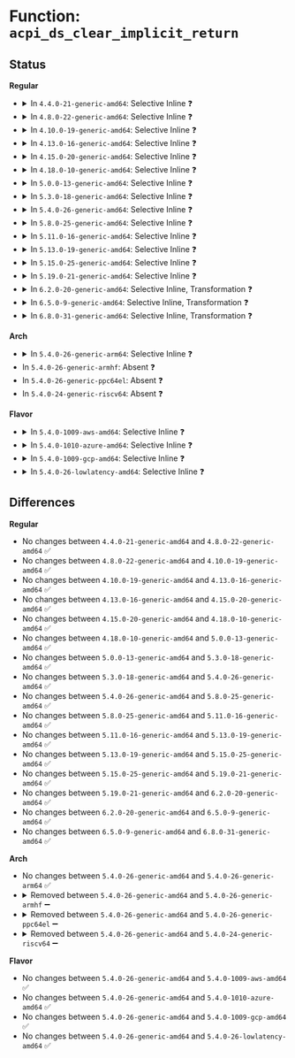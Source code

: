 # Function: <code>acpi_ds_clear_implicit_return</code>

## Status
<b>Regular</b>
<ul>
<li>
<details>
<summary>In <code>4.4.0-21-generic-amd64</code>: Selective Inline ❓</summary>

```c
void acpi_ds_clear_implicit_return(struct acpi_walk_state * walk_state)
```

```json
{
  "name": "acpi_ds_clear_implicit_return",
  "collision_type": "Unique Global",
  "inline_type": "Selective",
  "funcs": [
    {
      "addr": 18446744071583620592,
      "name": "acpi_ds_clear_implicit_return",
      "external": true,
      "loc": "drivers/acpi/acpica/dsutils.c:70",
      "file": "drivers/acpi/acpica/dsutils.c",
      "inline": "not declared, inlined",
      "caller_inline": [],
      "caller_func": [
        "drivers/acpi/acpica/dscontrol.c:acpi_ds_exec_end_control_op",
        "drivers/acpi/acpica/dscontrol.c:acpi_ds_exec_end_control_op",
        "drivers/acpi/acpica/dsmethod.c:acpi_ds_method_error",
        "drivers/acpi/acpica/psparse.c:acpi_ps_parse_aml",
        "drivers/acpi/acpica/psparse.c:acpi_ps_parse_aml"
      ]
    }
  ],
  "symbols": [
    {
      "addr": 18446744071583620592,
      "name": "acpi_ds_clear_implicit_return",
      "section": ".text",
      "bind": "STB_GLOBAL",
      "size": 56
    }
  ]
}
```
</details>
</li>
<li>
<details>
<summary>In <code>4.8.0-22-generic-amd64</code>: Selective Inline ❓</summary>

```c
void acpi_ds_clear_implicit_return(struct acpi_walk_state * walk_state)
```

```json
{
  "name": "acpi_ds_clear_implicit_return",
  "collision_type": "Unique Global",
  "inline_type": "Selective",
  "funcs": [
    {
      "addr": 18446744071583943675,
      "name": "acpi_ds_clear_implicit_return",
      "external": true,
      "loc": "drivers/acpi/acpica/dsutils.c:70",
      "file": "drivers/acpi/acpica/dsutils.c",
      "inline": "not declared, inlined",
      "caller_inline": [],
      "caller_func": [
        "drivers/acpi/acpica/dscontrol.c:acpi_ds_exec_end_control_op",
        "drivers/acpi/acpica/dscontrol.c:acpi_ds_exec_end_control_op",
        "drivers/acpi/acpica/dsmethod.c:acpi_ds_method_error",
        "drivers/acpi/acpica/psparse.c:acpi_ps_parse_aml",
        "drivers/acpi/acpica/psparse.c:acpi_ps_parse_aml"
      ]
    }
  ],
  "symbols": [
    {
      "addr": 18446744071583943675,
      "name": "acpi_ds_clear_implicit_return",
      "section": ".text",
      "bind": "STB_GLOBAL",
      "size": 53
    }
  ]
}
```
</details>
</li>
<li>
<details>
<summary>In <code>4.10.0-19-generic-amd64</code>: Selective Inline ❓</summary>

```c
void acpi_ds_clear_implicit_return(struct acpi_walk_state * walk_state)
```

```json
{
  "name": "acpi_ds_clear_implicit_return",
  "collision_type": "Unique Global",
  "inline_type": "Selective",
  "funcs": [
    {
      "addr": 18446744071584085256,
      "name": "acpi_ds_clear_implicit_return",
      "external": true,
      "loc": "drivers/acpi/acpica/dsutils.c:70",
      "file": "drivers/acpi/acpica/dsutils.c",
      "inline": "not declared, inlined",
      "caller_inline": [],
      "caller_func": [
        "drivers/acpi/acpica/dscontrol.c:acpi_ds_exec_end_control_op",
        "drivers/acpi/acpica/dscontrol.c:acpi_ds_exec_end_control_op",
        "drivers/acpi/acpica/dsmethod.c:acpi_ds_method_error",
        "drivers/acpi/acpica/psparse.c:acpi_ps_parse_aml",
        "drivers/acpi/acpica/psparse.c:acpi_ps_parse_aml"
      ]
    }
  ],
  "symbols": [
    {
      "addr": 18446744071584085256,
      "name": "acpi_ds_clear_implicit_return",
      "section": ".text",
      "bind": "STB_GLOBAL",
      "size": 53
    }
  ]
}
```
</details>
</li>
<li>
<details>
<summary>In <code>4.13.0-16-generic-amd64</code>: Selective Inline ❓</summary>

```c
void acpi_ds_clear_implicit_return(struct acpi_walk_state * walk_state)
```

```json
{
  "name": "acpi_ds_clear_implicit_return",
  "collision_type": "Unique Global",
  "inline_type": "Selective",
  "funcs": [
    {
      "addr": 18446744071584152037,
      "name": "acpi_ds_clear_implicit_return",
      "external": true,
      "loc": "drivers/acpi/acpica/dsutils.c:70",
      "file": "drivers/acpi/acpica/dsutils.c",
      "inline": "not declared, inlined",
      "caller_inline": [],
      "caller_func": [
        "drivers/acpi/acpica/dscontrol.c:acpi_ds_exec_end_control_op",
        "drivers/acpi/acpica/dscontrol.c:acpi_ds_exec_end_control_op",
        "drivers/acpi/acpica/dsmethod.c:acpi_ds_method_error",
        "drivers/acpi/acpica/psparse.c:acpi_ps_parse_aml",
        "drivers/acpi/acpica/psparse.c:acpi_ps_parse_aml"
      ]
    }
  ],
  "symbols": [
    {
      "addr": 18446744071584152037,
      "name": "acpi_ds_clear_implicit_return",
      "section": ".text",
      "bind": "STB_GLOBAL",
      "size": 54
    }
  ]
}
```
</details>
</li>
<li>
<details>
<summary>In <code>4.15.0-20-generic-amd64</code>: Selective Inline ❓</summary>

```c
void acpi_ds_clear_implicit_return(struct acpi_walk_state * walk_state)
```

```json
{
  "name": "acpi_ds_clear_implicit_return",
  "collision_type": "Unique Global",
  "inline_type": "Selective",
  "funcs": [
    {
      "addr": 18446744071584437638,
      "name": "acpi_ds_clear_implicit_return",
      "external": true,
      "loc": "drivers/acpi/acpica/dsutils.c:70",
      "file": "drivers/acpi/acpica/dsutils.c",
      "inline": "not declared, inlined",
      "caller_inline": [],
      "caller_func": [
        "drivers/acpi/acpica/dscontrol.c:acpi_ds_exec_end_control_op",
        "drivers/acpi/acpica/dscontrol.c:acpi_ds_exec_end_control_op",
        "drivers/acpi/acpica/dsmethod.c:acpi_ds_method_error",
        "drivers/acpi/acpica/psparse.c:acpi_ps_parse_aml",
        "drivers/acpi/acpica/psparse.c:acpi_ps_parse_aml"
      ]
    }
  ],
  "symbols": [
    {
      "addr": 18446744071584437638,
      "name": "acpi_ds_clear_implicit_return",
      "section": ".text",
      "bind": "STB_GLOBAL",
      "size": 126
    }
  ]
}
```
</details>
</li>
<li>
<details>
<summary>In <code>4.18.0-10-generic-amd64</code>: Selective Inline ❓</summary>

```c
void acpi_ds_clear_implicit_return(struct acpi_walk_state * walk_state)
```

```json
{
  "name": "acpi_ds_clear_implicit_return",
  "collision_type": "Unique Global",
  "inline_type": "Selective",
  "funcs": [
    {
      "addr": 18446744071584661600,
      "name": "acpi_ds_clear_implicit_return",
      "external": true,
      "loc": "drivers/acpi/acpica/dsutils.c:34",
      "file": "drivers/acpi/acpica/dsutils.c",
      "inline": "not declared, inlined",
      "caller_inline": [],
      "caller_func": [
        "drivers/acpi/acpica/dscontrol.c:acpi_ds_exec_end_control_op",
        "drivers/acpi/acpica/dscontrol.c:acpi_ds_exec_end_control_op",
        "drivers/acpi/acpica/dsmethod.c:acpi_ds_method_error",
        "drivers/acpi/acpica/psparse.c:acpi_ps_parse_aml",
        "drivers/acpi/acpica/psparse.c:acpi_ps_parse_aml"
      ]
    }
  ],
  "symbols": [
    {
      "addr": 18446744071584661600,
      "name": "acpi_ds_clear_implicit_return",
      "section": ".text",
      "bind": "STB_GLOBAL",
      "size": 126
    }
  ]
}
```
</details>
</li>
<li>
<details>
<summary>In <code>5.0.0-13-generic-amd64</code>: Selective Inline ❓</summary>

```c
void acpi_ds_clear_implicit_return(struct acpi_walk_state * walk_state)
```

```json
{
  "name": "acpi_ds_clear_implicit_return",
  "collision_type": "Unique Global",
  "inline_type": "Selective",
  "funcs": [
    {
      "addr": 18446744071584761507,
      "name": "acpi_ds_clear_implicit_return",
      "external": true,
      "loc": "drivers/acpi/acpica/dsutils.c:34",
      "file": "drivers/acpi/acpica/dsutils.c",
      "inline": "not declared, inlined",
      "caller_inline": [],
      "caller_func": [
        "drivers/acpi/acpica/dscontrol.c:acpi_ds_exec_end_control_op",
        "drivers/acpi/acpica/dscontrol.c:acpi_ds_exec_end_control_op",
        "drivers/acpi/acpica/dsmethod.c:acpi_ds_method_error",
        "drivers/acpi/acpica/psparse.c:acpi_ps_parse_aml",
        "drivers/acpi/acpica/psparse.c:acpi_ps_parse_aml"
      ]
    }
  ],
  "symbols": [
    {
      "addr": 18446744071584761507,
      "name": "acpi_ds_clear_implicit_return",
      "section": ".text",
      "bind": "STB_GLOBAL",
      "size": 126
    }
  ]
}
```
</details>
</li>
<li>
<details>
<summary>In <code>5.3.0-18-generic-amd64</code>: Selective Inline ❓</summary>

```c
void acpi_ds_clear_implicit_return(struct acpi_walk_state * walk_state)
```

```json
{
  "name": "acpi_ds_clear_implicit_return",
  "collision_type": "Unique Global",
  "inline_type": "Selective",
  "funcs": [
    {
      "addr": 18446744071584964021,
      "name": "acpi_ds_clear_implicit_return",
      "external": true,
      "loc": "drivers/acpi/acpica/dsutils.c:34",
      "file": "drivers/acpi/acpica/dsutils.c",
      "inline": "not declared, inlined",
      "caller_inline": [],
      "caller_func": [
        "drivers/acpi/acpica/dscontrol.c:acpi_ds_exec_end_control_op",
        "drivers/acpi/acpica/dscontrol.c:acpi_ds_exec_end_control_op",
        "drivers/acpi/acpica/dsmethod.c:acpi_ds_method_error",
        "drivers/acpi/acpica/psparse.c:acpi_ps_parse_aml",
        "drivers/acpi/acpica/psparse.c:acpi_ps_parse_aml"
      ]
    }
  ],
  "symbols": [
    {
      "addr": 18446744071584964021,
      "name": "acpi_ds_clear_implicit_return",
      "section": ".text",
      "bind": "STB_GLOBAL",
      "size": 126
    }
  ]
}
```
</details>
</li>
<li>
<details>
<summary>In <code>5.4.0-26-generic-amd64</code>: Selective Inline ❓</summary>

```c
void acpi_ds_clear_implicit_return(struct acpi_walk_state * walk_state)
```

```json
{
  "name": "acpi_ds_clear_implicit_return",
  "collision_type": "Unique Global",
  "inline_type": "Selective",
  "funcs": [
    {
      "addr": 18446744071585099821,
      "name": "acpi_ds_clear_implicit_return",
      "external": true,
      "loc": "drivers/acpi/acpica/dsutils.c:34",
      "file": "drivers/acpi/acpica/dsutils.c",
      "inline": "not declared, inlined",
      "caller_inline": [],
      "caller_func": [
        "drivers/acpi/acpica/dscontrol.c:acpi_ds_exec_end_control_op",
        "drivers/acpi/acpica/dscontrol.c:acpi_ds_exec_end_control_op",
        "drivers/acpi/acpica/dsmethod.c:acpi_ds_method_error",
        "drivers/acpi/acpica/psparse.c:acpi_ps_parse_aml",
        "drivers/acpi/acpica/psparse.c:acpi_ps_parse_aml"
      ]
    }
  ],
  "symbols": [
    {
      "addr": 18446744071585099821,
      "name": "acpi_ds_clear_implicit_return",
      "section": ".text",
      "bind": "STB_GLOBAL",
      "size": 126
    }
  ]
}
```
</details>
</li>
<li>
<details>
<summary>In <code>5.8.0-25-generic-amd64</code>: Selective Inline ❓</summary>

```c
void acpi_ds_clear_implicit_return(struct acpi_walk_state * walk_state)
```

```json
{
  "name": "acpi_ds_clear_implicit_return",
  "collision_type": "Unique Global",
  "inline_type": "Selective",
  "funcs": [
    {
      "addr": 18446744071585804579,
      "name": "acpi_ds_clear_implicit_return",
      "external": true,
      "loc": "drivers/acpi/acpica/dsutils.c:34",
      "file": "drivers/acpi/acpica/dsutils.c",
      "inline": "not declared, inlined",
      "caller_inline": [],
      "caller_func": [
        "drivers/acpi/acpica/dscontrol.c:acpi_ds_exec_end_control_op",
        "drivers/acpi/acpica/dscontrol.c:acpi_ds_exec_end_control_op",
        "drivers/acpi/acpica/dsmethod.c:acpi_ds_method_error",
        "drivers/acpi/acpica/psparse.c:acpi_ps_parse_aml",
        "drivers/acpi/acpica/psparse.c:acpi_ps_parse_aml"
      ]
    }
  ],
  "symbols": [
    {
      "addr": 18446744071585804579,
      "name": "acpi_ds_clear_implicit_return",
      "section": ".text",
      "bind": "STB_GLOBAL",
      "size": 126
    }
  ]
}
```
</details>
</li>
<li>
<details>
<summary>In <code>5.11.0-16-generic-amd64</code>: Selective Inline ❓</summary>

```c
void acpi_ds_clear_implicit_return(struct acpi_walk_state * walk_state)
```

```json
{
  "name": "acpi_ds_clear_implicit_return",
  "collision_type": "Unique Global",
  "inline_type": "Selective",
  "funcs": [
    {
      "addr": 18446744071585925401,
      "name": "acpi_ds_clear_implicit_return",
      "external": true,
      "loc": "drivers/acpi/acpica/dsutils.c:34",
      "file": "drivers/acpi/acpica/dsutils.c",
      "inline": "not declared, inlined",
      "caller_inline": [],
      "caller_func": [
        "drivers/acpi/acpica/dscontrol.c:acpi_ds_exec_end_control_op",
        "drivers/acpi/acpica/dscontrol.c:acpi_ds_exec_end_control_op",
        "drivers/acpi/acpica/dsmethod.c:acpi_ds_method_error",
        "drivers/acpi/acpica/psparse.c:acpi_ps_parse_aml",
        "drivers/acpi/acpica/psparse.c:acpi_ps_parse_aml"
      ]
    }
  ],
  "symbols": [
    {
      "addr": 18446744071585925401,
      "name": "acpi_ds_clear_implicit_return",
      "section": ".text",
      "bind": "STB_GLOBAL",
      "size": 126
    }
  ]
}
```
</details>
</li>
<li>
<details>
<summary>In <code>5.13.0-19-generic-amd64</code>: Selective Inline ❓</summary>

```c
void acpi_ds_clear_implicit_return(struct acpi_walk_state * walk_state)
```

```json
{
  "name": "acpi_ds_clear_implicit_return",
  "collision_type": "Unique Global",
  "inline_type": "Selective",
  "funcs": [
    {
      "addr": 18446744071585802672,
      "name": "acpi_ds_clear_implicit_return",
      "external": true,
      "loc": "drivers/acpi/acpica/dsutils.c:34",
      "file": "drivers/acpi/acpica/dsutils.c",
      "inline": "not declared, inlined",
      "caller_inline": [],
      "caller_func": [
        "drivers/acpi/acpica/dscontrol.c:acpi_ds_exec_end_control_op",
        "drivers/acpi/acpica/dscontrol.c:acpi_ds_exec_end_control_op",
        "drivers/acpi/acpica/dsmethod.c:acpi_ds_method_error",
        "drivers/acpi/acpica/psparse.c:acpi_ps_parse_aml",
        "drivers/acpi/acpica/psparse.c:acpi_ps_parse_aml"
      ]
    }
  ],
  "symbols": [
    {
      "addr": 18446744071585802672,
      "name": "acpi_ds_clear_implicit_return",
      "section": ".text",
      "bind": "STB_GLOBAL",
      "size": 126
    }
  ]
}
```
</details>
</li>
<li>
<details>
<summary>In <code>5.15.0-25-generic-amd64</code>: Selective Inline ❓</summary>

```c
void acpi_ds_clear_implicit_return(struct acpi_walk_state * walk_state)
```

```json
{
  "name": "acpi_ds_clear_implicit_return",
  "collision_type": "Unique Global",
  "inline_type": "Selective",
  "funcs": [
    {
      "addr": 18446744071586288358,
      "name": "acpi_ds_clear_implicit_return",
      "external": true,
      "loc": "drivers/acpi/acpica/dsutils.c:34",
      "file": "drivers/acpi/acpica/dsutils.c",
      "inline": "not declared, inlined",
      "caller_inline": [],
      "caller_func": [
        "drivers/acpi/acpica/dscontrol.c:acpi_ds_exec_end_control_op",
        "drivers/acpi/acpica/dscontrol.c:acpi_ds_exec_end_control_op",
        "drivers/acpi/acpica/dsmethod.c:acpi_ds_method_error",
        "drivers/acpi/acpica/psparse.c:acpi_ps_parse_aml",
        "drivers/acpi/acpica/psparse.c:acpi_ps_parse_aml"
      ]
    }
  ],
  "symbols": [
    {
      "addr": 18446744071586288358,
      "name": "acpi_ds_clear_implicit_return",
      "section": ".text",
      "bind": "STB_GLOBAL",
      "size": 126
    }
  ]
}
```
</details>
</li>
<li>
<details>
<summary>In <code>5.19.0-21-generic-amd64</code>: Selective Inline ❓</summary>

```c
void acpi_ds_clear_implicit_return(struct acpi_walk_state * walk_state)
```

```json
{
  "name": "acpi_ds_clear_implicit_return",
  "collision_type": "Unique Global",
  "inline_type": "Selective",
  "funcs": [
    {
      "addr": 18446744071587532853,
      "name": "acpi_ds_clear_implicit_return",
      "external": true,
      "loc": "drivers/acpi/acpica/dsutils.c:34",
      "file": "drivers/acpi/acpica/dsutils.c",
      "inline": "not declared, inlined",
      "caller_inline": [],
      "caller_func": [
        "drivers/acpi/acpica/dscontrol.c:acpi_ds_exec_end_control_op",
        "drivers/acpi/acpica/dscontrol.c:acpi_ds_exec_end_control_op",
        "drivers/acpi/acpica/dsmethod.c:acpi_ds_method_error",
        "drivers/acpi/acpica/dsmethod.c:acpi_ds_method_error",
        "drivers/acpi/acpica/psparse.c:acpi_ps_parse_aml",
        "drivers/acpi/acpica/psparse.c:acpi_ps_parse_aml"
      ]
    }
  ],
  "symbols": [
    {
      "addr": 18446744071587532853,
      "name": "acpi_ds_clear_implicit_return",
      "section": ".text",
      "bind": "STB_GLOBAL",
      "size": 168
    }
  ]
}
```
</details>
</li>
<li>
<details>
<summary>In <code>6.2.0-20-generic-amd64</code>: Selective Inline, Transformation ❓</summary>

```c
void acpi_ds_clear_implicit_return(struct acpi_walk_state * walk_state)
```

```json
{
  "name": "acpi_ds_clear_implicit_return",
  "collision_type": "Unique Global",
  "inline_type": "Selective",
  "funcs": [
    {
      "addr": 18446744071588811552,
      "name": "acpi_ds_clear_implicit_return",
      "external": true,
      "loc": "drivers/acpi/acpica/dsutils.c:34",
      "file": "drivers/acpi/acpica/dsutils.c",
      "inline": "not declared, inlined",
      "caller_inline": [],
      "caller_func": [
        "drivers/acpi/acpica/dscontrol.c:acpi_ds_exec_end_control_op",
        "drivers/acpi/acpica/dscontrol.c:acpi_ds_exec_end_control_op",
        "drivers/acpi/acpica/dsmethod.c:acpi_ds_method_error",
        "drivers/acpi/acpica/dsmethod.c:acpi_ds_method_error",
        "drivers/acpi/acpica/psparse.c:acpi_ps_parse_aml",
        "drivers/acpi/acpica/psparse.c:acpi_ps_parse_aml"
      ]
    }
  ],
  "symbols": [
    {
      "addr": 18446744071588811552,
      "name": "acpi_ds_clear_implicit_return.part.0",
      "section": ".text",
      "bind": "STB_LOCAL",
      "size": 138
    },
    {
      "addr": 18446744071588811712,
      "name": "acpi_ds_clear_implicit_return",
      "section": ".text",
      "bind": "STB_GLOBAL",
      "size": 168
    }
  ]
}
```
</details>
</li>
<li>
<details>
<summary>In <code>6.5.0-9-generic-amd64</code>: Selective Inline, Transformation ❓</summary>

```c
void acpi_ds_clear_implicit_return(struct acpi_walk_state * walk_state)
```

```json
{
  "name": "acpi_ds_clear_implicit_return",
  "collision_type": "Unique Global",
  "inline_type": "Selective",
  "funcs": [
    {
      "addr": 18446744071589100912,
      "name": "acpi_ds_clear_implicit_return",
      "external": true,
      "loc": "drivers/acpi/acpica/dsutils.c:34",
      "file": "drivers/acpi/acpica/dsutils.c",
      "inline": "not declared, inlined",
      "caller_inline": [],
      "caller_func": [
        "drivers/acpi/acpica/dscontrol.c:acpi_ds_exec_end_control_op",
        "drivers/acpi/acpica/dscontrol.c:acpi_ds_exec_end_control_op",
        "drivers/acpi/acpica/dsmethod.c:acpi_ds_method_error",
        "drivers/acpi/acpica/dsmethod.c:acpi_ds_method_error",
        "drivers/acpi/acpica/psparse.c:acpi_ps_parse_aml",
        "drivers/acpi/acpica/psparse.c:acpi_ps_parse_aml"
      ]
    }
  ],
  "symbols": [
    {
      "addr": 18446744071589100912,
      "name": "acpi_ds_clear_implicit_return.part.0",
      "section": ".text",
      "bind": "STB_LOCAL",
      "size": 138
    },
    {
      "addr": 18446744071589101072,
      "name": "acpi_ds_clear_implicit_return",
      "section": ".text",
      "bind": "STB_GLOBAL",
      "size": 168
    }
  ]
}
```
</details>
</li>
<li>
<details>
<summary>In <code>6.8.0-31-generic-amd64</code>: Selective Inline, Transformation ❓</summary>

```c
void acpi_ds_clear_implicit_return(struct acpi_walk_state * walk_state)
```

```json
{
  "name": "acpi_ds_clear_implicit_return",
  "collision_type": "Unique Global",
  "inline_type": "Selective",
  "funcs": [
    {
      "addr": 18446744071589406656,
      "name": "acpi_ds_clear_implicit_return",
      "external": true,
      "loc": "drivers/acpi/acpica/dsutils.c:34",
      "file": "drivers/acpi/acpica/dsutils.c",
      "inline": "not declared, inlined",
      "caller_inline": [],
      "caller_func": [
        "drivers/acpi/acpica/dscontrol.c:acpi_ds_exec_end_control_op",
        "drivers/acpi/acpica/dscontrol.c:acpi_ds_exec_end_control_op",
        "drivers/acpi/acpica/dsmethod.c:acpi_ds_method_error",
        "drivers/acpi/acpica/dsmethod.c:acpi_ds_method_error",
        "drivers/acpi/acpica/psparse.c:acpi_ps_parse_aml",
        "drivers/acpi/acpica/psparse.c:acpi_ps_parse_aml"
      ]
    }
  ],
  "symbols": [
    {
      "addr": 18446744071589406656,
      "name": "acpi_ds_clear_implicit_return.part.0",
      "section": ".text",
      "bind": "STB_LOCAL",
      "size": 138
    },
    {
      "addr": 18446744071589406816,
      "name": "acpi_ds_clear_implicit_return",
      "section": ".text",
      "bind": "STB_GLOBAL",
      "size": 168
    }
  ]
}
```
</details>
</li>
</ul>
<b>Arch</b>
<ul>
<li>
<details>
<summary>In <code>5.4.0-26-generic-arm64</code>: Selective Inline ❓</summary>

```c
void acpi_ds_clear_implicit_return(struct acpi_walk_state * walk_state)
```

```json
{
  "name": "acpi_ds_clear_implicit_return",
  "collision_type": "Unique Global",
  "inline_type": "Selective",
  "funcs": [
    {
      "addr": 18446603336497494292,
      "name": "acpi_ds_clear_implicit_return",
      "external": true,
      "loc": "drivers/acpi/acpica/dsutils.c:34",
      "file": "drivers/acpi/acpica/dsutils.c",
      "inline": "not declared, inlined",
      "caller_inline": [],
      "caller_func": [
        "drivers/acpi/acpica/dscontrol.c:acpi_ds_exec_end_control_op",
        "drivers/acpi/acpica/dscontrol.c:acpi_ds_exec_end_control_op",
        "drivers/acpi/acpica/dsmethod.c:acpi_ds_method_error",
        "drivers/acpi/acpica/psparse.c:acpi_ps_parse_aml",
        "drivers/acpi/acpica/psparse.c:acpi_ps_parse_aml"
      ]
    }
  ],
  "symbols": [
    {
      "addr": 18446603336497494292,
      "name": "acpi_ds_clear_implicit_return",
      "section": ".text",
      "bind": "STB_GLOBAL",
      "size": 64
    }
  ]
}
```
</details>
</li>
<li>
In <code>5.4.0-26-generic-armhf</code>: Absent ❓
</li>
<li>
In <code>5.4.0-26-generic-ppc64el</code>: Absent ❓
</li>
<li>
In <code>5.4.0-24-generic-riscv64</code>: Absent ❓
</li>
</ul>
<b>Flavor</b>
<ul>
<li>
<details>
<summary>In <code>5.4.0-1009-aws-amd64</code>: Selective Inline ❓</summary>

```c
void acpi_ds_clear_implicit_return(struct acpi_walk_state * walk_state)
```

```json
{
  "name": "acpi_ds_clear_implicit_return",
  "collision_type": "Unique Global",
  "inline_type": "Selective",
  "funcs": [
    {
      "addr": 18446744071585018957,
      "name": "acpi_ds_clear_implicit_return",
      "external": true,
      "loc": "drivers/acpi/acpica/dsutils.c:34",
      "file": "drivers/acpi/acpica/dsutils.c",
      "inline": "not declared, inlined",
      "caller_inline": [],
      "caller_func": [
        "drivers/acpi/acpica/dscontrol.c:acpi_ds_exec_end_control_op",
        "drivers/acpi/acpica/dscontrol.c:acpi_ds_exec_end_control_op",
        "drivers/acpi/acpica/dsmethod.c:acpi_ds_method_error",
        "drivers/acpi/acpica/psparse.c:acpi_ps_parse_aml",
        "drivers/acpi/acpica/psparse.c:acpi_ps_parse_aml"
      ]
    }
  ],
  "symbols": [
    {
      "addr": 18446744071585018957,
      "name": "acpi_ds_clear_implicit_return",
      "section": ".text",
      "bind": "STB_GLOBAL",
      "size": 54
    }
  ]
}
```
</details>
</li>
<li>
<details>
<summary>In <code>5.4.0-1010-azure-amd64</code>: Selective Inline ❓</summary>

```c
void acpi_ds_clear_implicit_return(struct acpi_walk_state * walk_state)
```

```json
{
  "name": "acpi_ds_clear_implicit_return",
  "collision_type": "Unique Global",
  "inline_type": "Selective",
  "funcs": [
    {
      "addr": 18446744071584934585,
      "name": "acpi_ds_clear_implicit_return",
      "external": true,
      "loc": "drivers/acpi/acpica/dsutils.c:34",
      "file": "drivers/acpi/acpica/dsutils.c",
      "inline": "not declared, inlined",
      "caller_inline": [],
      "caller_func": [
        "drivers/acpi/acpica/dscontrol.c:acpi_ds_exec_end_control_op",
        "drivers/acpi/acpica/dscontrol.c:acpi_ds_exec_end_control_op",
        "drivers/acpi/acpica/dsmethod.c:acpi_ds_method_error",
        "drivers/acpi/acpica/psparse.c:acpi_ps_parse_aml",
        "drivers/acpi/acpica/psparse.c:acpi_ps_parse_aml"
      ]
    }
  ],
  "symbols": [
    {
      "addr": 18446744071584934585,
      "name": "acpi_ds_clear_implicit_return",
      "section": ".text",
      "bind": "STB_GLOBAL",
      "size": 54
    }
  ]
}
```
</details>
</li>
<li>
<details>
<summary>In <code>5.4.0-1009-gcp-amd64</code>: Selective Inline ❓</summary>

```c
void acpi_ds_clear_implicit_return(struct acpi_walk_state * walk_state)
```

```json
{
  "name": "acpi_ds_clear_implicit_return",
  "collision_type": "Unique Global",
  "inline_type": "Selective",
  "funcs": [
    {
      "addr": 18446744071585051405,
      "name": "acpi_ds_clear_implicit_return",
      "external": true,
      "loc": "drivers/acpi/acpica/dsutils.c:34",
      "file": "drivers/acpi/acpica/dsutils.c",
      "inline": "not declared, inlined",
      "caller_inline": [],
      "caller_func": [
        "drivers/acpi/acpica/dscontrol.c:acpi_ds_exec_end_control_op",
        "drivers/acpi/acpica/dscontrol.c:acpi_ds_exec_end_control_op",
        "drivers/acpi/acpica/dsmethod.c:acpi_ds_method_error",
        "drivers/acpi/acpica/psparse.c:acpi_ps_parse_aml",
        "drivers/acpi/acpica/psparse.c:acpi_ps_parse_aml"
      ]
    }
  ],
  "symbols": [
    {
      "addr": 18446744071585051405,
      "name": "acpi_ds_clear_implicit_return",
      "section": ".text",
      "bind": "STB_GLOBAL",
      "size": 126
    }
  ]
}
```
</details>
</li>
<li>
<details>
<summary>In <code>5.4.0-26-lowlatency-amd64</code>: Selective Inline ❓</summary>

```c
void acpi_ds_clear_implicit_return(struct acpi_walk_state * walk_state)
```

```json
{
  "name": "acpi_ds_clear_implicit_return",
  "collision_type": "Unique Global",
  "inline_type": "Selective",
  "funcs": [
    {
      "addr": 18446744071585157565,
      "name": "acpi_ds_clear_implicit_return",
      "external": true,
      "loc": "drivers/acpi/acpica/dsutils.c:34",
      "file": "drivers/acpi/acpica/dsutils.c",
      "inline": "not declared, inlined",
      "caller_inline": [],
      "caller_func": [
        "drivers/acpi/acpica/dscontrol.c:acpi_ds_exec_end_control_op",
        "drivers/acpi/acpica/dscontrol.c:acpi_ds_exec_end_control_op",
        "drivers/acpi/acpica/dsmethod.c:acpi_ds_method_error",
        "drivers/acpi/acpica/psparse.c:acpi_ps_parse_aml",
        "drivers/acpi/acpica/psparse.c:acpi_ps_parse_aml"
      ]
    }
  ],
  "symbols": [
    {
      "addr": 18446744071585157565,
      "name": "acpi_ds_clear_implicit_return",
      "section": ".text",
      "bind": "STB_GLOBAL",
      "size": 126
    }
  ]
}
```
</details>
</li>
</ul>

## Differences
<b>Regular</b>
<ul>
<li>
No changes between <code>4.4.0-21-generic-amd64</code> and <code>4.8.0-22-generic-amd64</code> ✅
</li>
<li>
No changes between <code>4.8.0-22-generic-amd64</code> and <code>4.10.0-19-generic-amd64</code> ✅
</li>
<li>
No changes between <code>4.10.0-19-generic-amd64</code> and <code>4.13.0-16-generic-amd64</code> ✅
</li>
<li>
No changes between <code>4.13.0-16-generic-amd64</code> and <code>4.15.0-20-generic-amd64</code> ✅
</li>
<li>
No changes between <code>4.15.0-20-generic-amd64</code> and <code>4.18.0-10-generic-amd64</code> ✅
</li>
<li>
No changes between <code>4.18.0-10-generic-amd64</code> and <code>5.0.0-13-generic-amd64</code> ✅
</li>
<li>
No changes between <code>5.0.0-13-generic-amd64</code> and <code>5.3.0-18-generic-amd64</code> ✅
</li>
<li>
No changes between <code>5.3.0-18-generic-amd64</code> and <code>5.4.0-26-generic-amd64</code> ✅
</li>
<li>
No changes between <code>5.4.0-26-generic-amd64</code> and <code>5.8.0-25-generic-amd64</code> ✅
</li>
<li>
No changes between <code>5.8.0-25-generic-amd64</code> and <code>5.11.0-16-generic-amd64</code> ✅
</li>
<li>
No changes between <code>5.11.0-16-generic-amd64</code> and <code>5.13.0-19-generic-amd64</code> ✅
</li>
<li>
No changes between <code>5.13.0-19-generic-amd64</code> and <code>5.15.0-25-generic-amd64</code> ✅
</li>
<li>
No changes between <code>5.15.0-25-generic-amd64</code> and <code>5.19.0-21-generic-amd64</code> ✅
</li>
<li>
No changes between <code>5.19.0-21-generic-amd64</code> and <code>6.2.0-20-generic-amd64</code> ✅
</li>
<li>
No changes between <code>6.2.0-20-generic-amd64</code> and <code>6.5.0-9-generic-amd64</code> ✅
</li>
<li>
No changes between <code>6.5.0-9-generic-amd64</code> and <code>6.8.0-31-generic-amd64</code> ✅
</li>
</ul>
<b>Arch</b>
<ul>
<li>
No changes between <code>5.4.0-26-generic-amd64</code> and <code>5.4.0-26-generic-arm64</code> ✅
</li>
<li>
<details>
<summary>Removed between <code>5.4.0-26-generic-amd64</code> and <code>5.4.0-26-generic-armhf</code> ➖</summary>

```c
void acpi_ds_clear_implicit_return(struct acpi_walk_state * walk_state)
```
</details>
</li>
<li>
<details>
<summary>Removed between <code>5.4.0-26-generic-amd64</code> and <code>5.4.0-26-generic-ppc64el</code> ➖</summary>

```c
void acpi_ds_clear_implicit_return(struct acpi_walk_state * walk_state)
```
</details>
</li>
<li>
<details>
<summary>Removed between <code>5.4.0-26-generic-amd64</code> and <code>5.4.0-24-generic-riscv64</code> ➖</summary>

```c
void acpi_ds_clear_implicit_return(struct acpi_walk_state * walk_state)
```
</details>
</li>
</ul>
<b>Flavor</b>
<ul>
<li>
No changes between <code>5.4.0-26-generic-amd64</code> and <code>5.4.0-1009-aws-amd64</code> ✅
</li>
<li>
No changes between <code>5.4.0-26-generic-amd64</code> and <code>5.4.0-1010-azure-amd64</code> ✅
</li>
<li>
No changes between <code>5.4.0-26-generic-amd64</code> and <code>5.4.0-1009-gcp-amd64</code> ✅
</li>
<li>
No changes between <code>5.4.0-26-generic-amd64</code> and <code>5.4.0-26-lowlatency-amd64</code> ✅
</li>
</ul>
